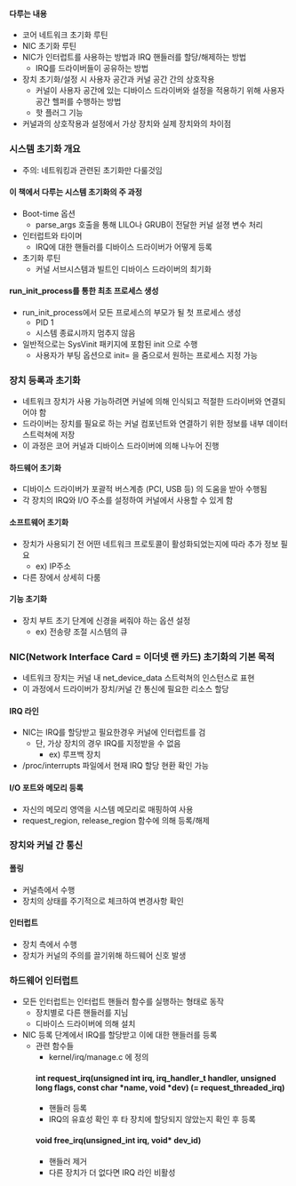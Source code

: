 #### 다루는 내용
- 코어 네트워크 초기화 루틴
- NIC 초기화 루틴
- NIC가 인터럽트를 사용하는 방법과 IRQ 핸들러를 할당/해제하는 방법
  - IRQ를 드라이버들이 공유하는 방법
- 장치 초기화/설정 시 사용자 공간과 커널 공간 간의 상호작용
  - 커널이 사용자 공간에 있는 디바이스 드라이버와 설정을 적용하기 위해 사용자 공간 헬퍼를 수행하는 방법
  - 핫 플러그 기능
- 커널과의 상호작용과 설정에서 가상 장치와 실제 장치와의 차이점


### 시스템 초기화 개요
- 주의: 네트워킹과 관련된 초기화만 다룰것임

#### 이 책에서 다루는 시스템 초기화의 주 과정
- Boot-time 옵션
  - parse_args 호출을 통해 LILO나 GRUB이 전달한 커널 설졍 변수 처리
- 인터럽트와 타이머
  - IRQ에 대한 핸들러를 디바이스 드라이버가 어떻게 등록
- 초기화 루틴
  - 커널 서브시스템과 빌트인 디바이스 드라이버의 최기화

#### run_init_process를 통한 최초 프로세스 생성
- run_init_process에서 모든 프로세스의 부모가 될 첫 프로세스 생성
  - PID 1
  - 시스템 종료시까지 멈추지 않음
- 일반적으로는 SysVinit 패키지에 포함된 init 으로 수행 
  - 사용자가 부팅 옵션으로 init= 을 줌으로서 원하는 프로세스 지정 가능


### 장치 등록과 초기화
- 네트워크 장치가 사용 가능하려면 커널에 의해 인식되고 적절한 드라이버와 연결되어야 함
- 드라이버는 장치를 필요로 하는 커널 컴포넌트와 연결하기 위한 정보를 내부 데이터 스트럭쳐에 저장
- 이 과정은 코어 커널과 디바이스 드라이버에 의해 나누어 진행

#### 하드웨어 초기화
- 디바이스 드라이버가 포괄적 버스계층 (PCI, USB 등) 의 도움을 받아 수행됨
- 각 장치의 IRQ와 I/O 주소를 설정하여 커널에서 사용할 수 있게 함
#### 소프트웨어 초기화
- 장치가 사용되기 전 어떤 네트워크 프로토콜이 활성화되었는지에 따라 추가 정보 필요
  - ex) IP주소
- 다른 장에서 상세히 다룸
#### 기능 초기화
- 장치 부트 초기 단계에 신경을 써줘야 하는 옵션 설정
  - ex) 전송량 조절 시스템의 큐


### NIC(Network Interface Card = 이더넷 랜 카드) 초기화의 기본 목적
- 네트워크 장치는 커널 내 net_device_data 스트럭쳐의 인스턴스로 표현
- 이 과정에서 드라이버가 장치/커널 간 통신에 필요한 리소스 할당

#### IRQ 라인
- NIC는 IRQ를 할당받고 필요한경우 커널에 인터럽트를 검
  - 단, 가상 장치의 경우 IRQ를 지정받을 수 없음
    - ex) 루프백 장치
- /proc/interrupts 파일에서 현재 IRQ 할당 현환 확인 가능
#### I/O 포트와 메모리 등록
- 자신의 메모리 영역을 시스템 메모리로 매핑하여 사용
- request_region, release_region 함수에 의해 등록/해제


### 장치와 커널 간 통신
#### 폴링
- 커널측에서 수행
- 장치의 상태를 주기적으로 체크하여 변경사항 확인
#### 인터럽트
- 장치 측에서 수행
- 장치가 커널의 주의를 끌기위해 하드웨어 신호 발생

### 하드웨어 인터럽트
- 모든 인터럽트는 인터럽트 핸들러 함수를 실행하는 형태로 동작
  - 장치별로 다른 핸들러를 지님
  - 디바이스 드라이버에 의해 설치
- NIC 등록 단계에서 IRQ를 할당받고 이에 대한 핸들러를 등록
  - 관련 함수들
    - kernel/irq/manage.c 에 정의
    #### int request_irq(unsigned int irq, irq_handler_t handler, unsigned long flags, const char *name, void *dev) (= request_threaded_irq)
    - 핸들러 등록
    - IRQ의 유효성 확인 후 타 장치에 할당되지 않았는지 확인 후 등록
    #### void free_irq(unsigned_int irq, void* dev_id)
    - 핸들러 제거
    - 다른 장치가 더 없다면 IRQ 라인 비활성
